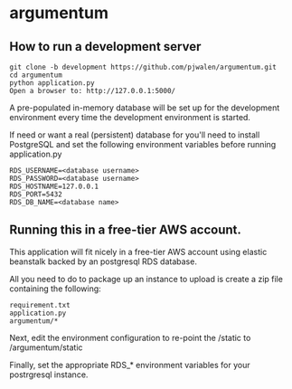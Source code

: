 # argumentum
## How to run a development server
    git clone -b development https://github.com/pjwalen/argumentum.git
    cd argumentum
    python application.py
    Open a browser to: http://127.0.0.1:5000/

A pre-populated in-memory database will be set up for the development environment every time the development environment is started. 

If need or want a real (persistent) database for you'll need to install PostgreSQL and set the following environment variables before running application.py

    RDS_USERNAME=<database username>
    RDS_PASSWORD=<database username>
    RDS_HOSTNAME=127.0.0.1
    RDS_PORT=5432
    RDS_DB_NAME=<database name>

## Running this in a free-tier AWS account.

This application will fit nicely in a free-tier AWS account using elastic beanstalk backed by an postgresql RDS database.

All you need to do to package up an instance to upload is create a zip file containing the following:

    requirement.txt
    application.py
    argumentum/*

Next, edit the environment configuration to re-point the /static to /argumentum/static 

Finally, set the appropriate RDS_* environment variables for your postrgresql instance.
